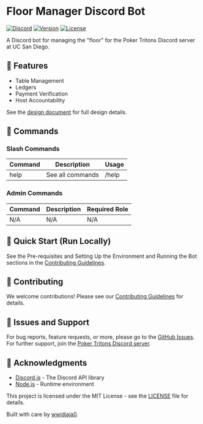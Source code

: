 # Floor Manager Discord Bot

[![Discord](https://img.shields.io/discord/1328881859597307987?color=7289da&logo=discord&logoColor=white)](https://discord.gg/9Fpt5wm84V)
[![Version](https://img.shields.io/badge/version-0.0.1-blue.svg)](https://github.com/wwidjaja0/floor-manager)
[![License](https://img.shields.io/badge/license-MIT-green.svg)](LICENSE)

A Discord bot for managing the "floor" for the Poker Tritons Discord server at UC San Diego.

## 🌟 Features

- Table Management
- Ledgers
- Payment Verification
- Host Accountability

See the [design document](doc/design.md) for full design details.

## 📖 Commands

### Slash Commands

| Command | Description      | Usage |
| ------- | ---------------- | ----- |
| help    | See all commands | /help |

### Admin Commands

| Command | Description | Required Role |
| ------- | ----------- | ------------- |
| N/A     | N/A         | N/A           |

## 🚀 Quick Start (Run Locally)

See the Pre-requisites and Setting Up the Environment and Running the Bot sections in the [Contributing Guidelines](CONTRIBUTING.md).

## 🤝 Contributing

We welcome contributions! Please see our [Contributing Guidelines](CONTRIBUTING.md) for details.

## 🐛 Issues and Support

For bug reports, feature requests, or more, please go to the [GitHub Issues](https://github.com/wwidjaja0/floor-manager/issues). For further support, join the [Poker Tritons Discord server](https://discord.gg/9Fpt5wm84V).

## 🙏 Acknowledgments

- [Discord.js](https://discord.js.org/) - The Discord API library
- [Node.js](https://nodejs.org/) - Runtime environment

This project is licensed under the MIT License - see the [LICENSE](LICENSE) file for details.

Built with care by [wwidjaja0](https://wwidjaja.dev/).
